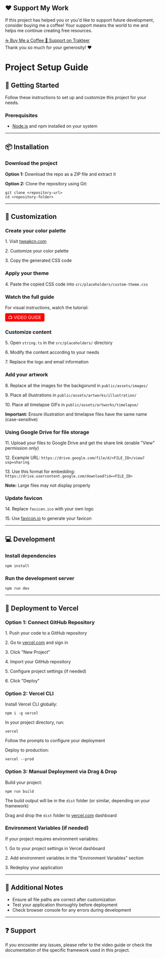 <div class="support-section"> <h2>❤️ Support My Work</h2> <p>If this project has helped you or you'd like to support future development, consider buying me a coffee! Your support means the world to me and helps me continue creating free resources.</p>
 <div class="support-buttons">
        <a href="https://buymeacoffee.com/adamngif" target="_blank" class="support-button coffee">
            ☕ Buy Me a Coffee
        </a>
        <a href="https://trakteer.id/adamngif" target="_blank" class="support-button trakteer">
            💝 Support on Trakteer
        </a>
    </div
    <p style="margin-top: 20px;">Thank you so much for your generosity! <span class="heart">❤️</span></p>
</div>

<h1 class="center">Project Setup Guide</h1>

<h2>🎯 Getting Started</h2>
<p>Follow these instructions to set up and customize this project for your needs.</p>

<h3>Prerequisites</h3>
<ul>
    <li><a href="https://nodejs.org/" target="_blank">Node.js</a> and npm installed on your system</li>
</ul>

<hr>

<h2>📦 Installation</h2>
<h3>Download the project</h3>
<p><strong>Option 1:</strong> Download the repo as a ZIP file and extract it</p>
<p><strong>Option 2:</strong> Clone the repository using Git:</p>
<pre><code>git clone &lt;repository-url&gt;
cd &lt;repository-folder&gt;</code></pre>

<hr>

<h2>🎨 Customization</h2>

<div class="step">
    <h3>Create your color palette</h3>
    <p>1. Visit <a href="https://tweakcn.com" target="_blank">tweakcn.com</a></p>
    <p>2. Customize your color palette</p>
    <p>3. Copy the generated CSS code</p>
</div>

<div class="step">
    <h3>Apply your theme</h3>
    <p>4. Paste the copied CSS code into <code>src/placeholders/custom-theme.css</code></p>
</div>

<div class="step">
    <h3>Watch the full guide</h3>
    <p>For visual instructions, watch the tutorial:</p>
    <p><a href="https://youtu.be/YNzpjxY6ZMk?si=PaHGYUgQBLJLQanL" target="_blank" style="background-color: #FF0000; color: white; padding: 5px 10px; border-radius: 4px; text-decoration: none;">📺 VIDEO GUIDE</a></p>
</div>

<div class="step">
    <h3>Customize content</h3>
    <p>5. Open <code>string.ts</code> in the <code>src/placeholders/</code> directory</p>
    <p>6. Modify the content according to your needs</p>
    <p>7. Replace the logo and email information</p>
</div>

<div class="step">
    <h3>Add your artwork</h3>
    <p>8. Replace all the images for the backgorund in <code>public/assets/images/</code></p>
    <p>9. Place all illustrations in <code>public/assets/artworks/illustration/</code></p>
    <p>10. Place all timelapse GIFs in <code>public/assets/artworks/timelapse/</code></p>
    <div class="note">
        <strong>Important:</strong> Ensure illustration and timelapse files have the same name (case-sensitive)
    </div>
</div>

<div class="step">
    <h3>Using Google Drive for file storage</h3>
    <p>11. Upload your files to Google Drive and get the share link (enable "View" permission only)</p>
    <p>12. Example URL: <code>https://drive.google.com/file/d/&lt;FILE_ID&gt;/view?usp=sharing</code></p>
    <p>13. Use this format for embedding: <code>https://drive.usercontent.google.com/download?id=&lt;FILE_ID&gt;</code></p>
    <div class="note">
        <strong>Note:</strong> Large files may not display properly
    </div>
</div>

<div class="step">
    <h3>Update favicon</h3>
    <p>14. Replace <code>favicon.ico</code> with your own logo</p>
    <p>15. Use <a href="https://favicon.io" target="_blank">favicon.io</a> to generate your favicon</p>
</div>

<hr>

<h2>💻 Development</h2>

<h3>Install dependencies</h3>
<pre><code>npm install</code></pre>

<h3>Run the development server</h3>
<pre><code>npm run dev</code></pre>

<hr>

<h2>🚀 Deployment to Vercel</h2>

<h3>Option 1: Connect GitHub Repository</h3>
<p>1. Push your code to a GitHub repository</p>
<p>2. Go to <a href="https://vercel.com" target="_blank">vercel.com</a> and sign in</p>
<p>3. Click "New Project"</p>
<p>4. Import your GitHub repository</p>
<p>5. Configure project settings (if needed)</p>
<p>6. Click "Deploy"</p>

<h3>Option 2: Vercel CLI</h3>
<p>Install Vercel CLI globally:</p>
<pre><code>npm i -g vercel</code></pre>
<p>In your project directory, run:</p>
<pre><code>vercel</code></pre>
<p>Follow the prompts to configure your deployment</p>
<p>Deploy to production:</p>
<pre><code>vercel --prod</code></pre>

<h3>Option 3: Manual Deployment via Drag & Drop</h3>
<p>Build your project:</p>
<pre><code>npm run build</code></pre>
<p>The build output will be in the <code>dist</code> folder (or similar, depending on your framework)</p>
<p>Drag and drop the <code>dist</code> folder to <a href="https://vercel.com" target="_blank">vercel.com</a> dashboard</p>

<h3>Environment Variables (if needed)</h3>
<p>If your project requires environment variables:</p>
<p>1. Go to your project settings in Vercel dashboard</p>
<p>2. Add environment variables in the "Environment Variables" section</p>
<p>3. Redeploy your application</p>

<hr>

<h2>📝 Additional Notes</h2>
<ul>
    <li>Ensure all file paths are correct after customization</li>
    <li>Test your application thoroughly before deployment</li>
    <li>Check browser console for any errors during development</li>
</ul>

<hr>

<h2>❓ Support</h2>
<p>If you encounter any issues, please refer to the video guide or check the documentation of the specific framework used in this project.</p>
